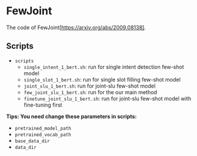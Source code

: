 # FewJoint

The code of FewJoint[https://arxiv.org/abs/2009.08138].

## Scripts

- `scripts`
	- `single_intent_1_bert.sh`: run for single intent detection few-shot model
	- `single_slot_1_bert.sh`: run for single slot filling few-shot model
	- `joint_slu_1_bert.sh`: run for joint-slu few-shot model
	- `few_joint_slu_1_bert.sh`: run for the our main method
	- `finetune_joint_slu_1_bert.sh`: run for joint-slu few-shot model with fine-tuning first
	
**Tips: You need change these parameters in scripts:**   
- `pretrained_model_path`
- `pretrained_vocab_path`
- `base_data_dir`
- `data_dir`
